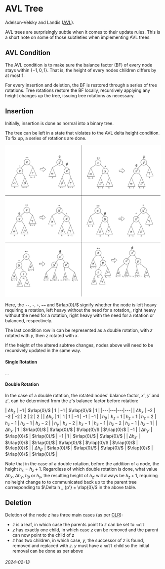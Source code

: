 AVL Tree
===

Adelson-Velsky and Landis ([AVL](https://en.wikipedia.org/wiki/AVL_tree)).

AVL trees are surprisingly subtle when it comes to their update rules.
This is a short note on some of those subtleties when implementing
AVL trees.

AVL Condition
---

The AVL condition is to make sure the balance factor (BF) of every node
stays within $\{-1,0,1\}$.
That is, the height of every nodes children differs by at most 1.

For every insertion and deletion, the BF is restored through a series
of tree rotations.
Tree rotations restore the BF locally, recursively applying any
height changes up the tree, issuing tree rotations as necessary.

Insertion
---

Initially, insertion is done as normal into a binary tree.

The tree can be left in a state that violates to the AVL
delta height condition.
To fix up, a series of rotations are done.

![AVL Tree Rotations](img/avl_rot.svg)

Here, the `--`, `-`, `+`, `==` and $\rlap{0}/$ signify
whether the node is left heavy requiring a rotation, left
heavy without the need for a rotation,, right heavy without
the need for a rotation, right
heavy with the need for a rotation or balanced,
respectively.

The last condition row in can be represented as a double rotation,
with $z$ rotated with $y$, then $z$ rotated
with $x$.

If the height of the altered subtree changes, nodes above will
need to be recursively updated in the same way.

#### Single Rotation

...



#### Double Rotation

In the case of a double rotation, the rotated nodes' balance factor, $x'$, $y'$ and $z'$,
can be determined from the $z$'s balance factor before rotation:


| $\Delta h _ z$ | $-1$ | $\rlap{0}/$ | $1$ | $-1$ | $\rlap{0}/$ | $1$ |
|---|---|---|---|
| $\Delta h _ {x}$  | $-2$ | $-2$ | $-2$ | $2$ | $2$ | $2$ |
| $\Delta h _ {y}$  | $1$ | $1$ | $1$ | $-1$ | $-1$ | $-1$ |
| $h _ \beta$  | $h _ z -1$ | $h _ z -1$ | $h _ z -2$ | $h _ z -1$ | $h _ z -1$ | $h _ z -2$ |
| $h _ \gamma$ | $h _ z -2$ | $h _ z -1$ | $h _ z -1$ | $h _ z -2$ | $h _ z -1$ | $h _ z -1$ |
| $\Delta h _ {x'}$ | $1$ | $\rlap{0}/$ | $\rlap{0}/$ | $\rlap{0}/$ | $\rlap{0}/$ | $-1$ |
| $\Delta h _ {y'}$ | $\rlap{0}/$ | $\rlap{0}/$ | $-1$ | $1$ | $\rlap{0}/$ | $\rlap{0}/$ |
| $\Delta h _ {z'}$ | $\rlap{0}/$ | $\rlap{0}/$ | $\rlap{0}/$ | $\rlap{0}/$ | $\rlap{0}/$ | $\rlap{0}/$ |
| $\Delta h _ {p'}$ | $\rlap{0}/$ | $\rlap{0}/$ | $\rlap{0}/$ | $\rlap{0}/$ | $\rlap{0}/$ | $\rlap{0}/$ |

Note that in the case of a double rotation, before the addition of a node, the height $h _ x = h _ z + 1$.
Regardless of which double rotation is done, what value $\Delta h _ {x}$, $\Delta h _ {y}$, $h _ {\beta}$
or $h _ {\gamma}$, the resulting height of $h _ {z'}$ will always be $h _ z + 1$, requiring no height
change to to communicated back up to the parent tree corresponding to $\Delta h _ {p'} = \rlap{0}/$ in the
above table.

Deletion
---

Deletion of the node $z$ has three main cases (as per [CLR](https://en.wikipedia.org/wiki/Introduction_to_Algorithms)):

* $z$ is a leaf, in which case the parents point to $z$ can be set to `null`
* $z$ has exactly one child, in which case $z$ can be removed and the parent
  can now point to the child of $z$
* $z$ has two children, in which case, $y$, the successor of $z$ is found,
  removed and replaced with $z$. $y$ must have a `null` child so the initial
  removal can be done as per above


###### 2024-02-13
